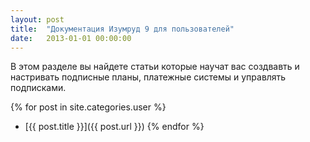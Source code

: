 ```yaml
---
layout: post
title:  "Документация Изумруд 9 для пользователей"
date:   2013-01-01 00:00:00
---
```


В этом разделе вы найдете статьи которые научат вас создвавть и настривать подписные планы, платежные системы и управлять подписками.

{% for post in site.categories.user %}
- [{{ post.title }}]({{ post.url }})
{% endfor %}
